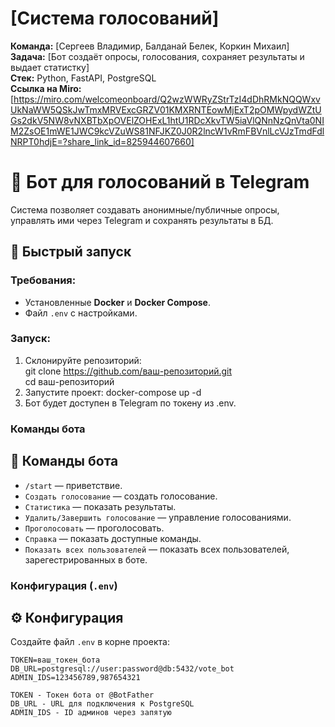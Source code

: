 # [Система голосований]  
**Команда:** [Сергеев Владимир, Балданай Белек, Коркин Михаил]  
**Задача:** [Бот создаёт опросы, голосования, сохраняет результаты и выдает статистку]  
**Стек:** Python, FastAPI, PostgreSQL  
**Ссылка на Miro:** [https://miro.com/welcomeonboard/Q2wzWWRyZStrTzI4dDhRMkNQQWxvUkNaWW5QSkJwTmxMRVExcGRZV01KMXRNTEowMjExT2pOMWpydWZtUGs2dkV5NW8vNXBTbXpOVElZOHExL1htU1RDcXkvTW5iaVlQNnNzQnVta0NIM2ZsOE1mWE1JWC9kcVZuWS81NFJKZ0J0R2lncW1vRmFBVnlLcVJzTmdFdlNRPT0hdjE=?share_link_id=825944607660]

# 🤖 Бот для голосований в Telegram  
Система позволяет создавать анонимные/публичные опросы, управлять ими через Telegram и сохранять результаты в БД.

## 🚀 Быстрый запуск  
### Требования:  
- Установленные **Docker** и **Docker Compose**.  
- Файл `.env` с настройками.

### Запуск:  
1. Склонируйте репозиторий:  
   git clone https://github.com/ваш-репозиторий.git  
   cd ваш-репозиторий
2. Запустите проект:
   docker-compose up -d
3. Бот будет доступен в Telegram по токену из .env.

### Команды бота
## 📌 Команды бота
- `/start` — приветствие.
- `Создать голосование` — создать голосование.
- `Статистика` — показать результаты.
- `Удалить/Завершить голосование` — управление голосованиями.
- `Проголосовать` — проголосовать.
- `Справка` — показать доступные команды.
- `Показать всех пользователей` — показать всех пользователей, зарегестрированных в боте.

### Конфигурация (`.env`)
## ⚙ Конфигурация  
Создайте файл `.env` в корне проекта:  
```env
TOKEN=ваш_токен_бота  
DB_URL=postgresql://user:password@db:5432/vote_bot  
ADMIN_IDS=123456789,987654321

TOKEN -	Токен бота от @BotFather
DB_URL - URL для подключения к PostgreSQL
ADMIN_IDS - ID админов через запятую
